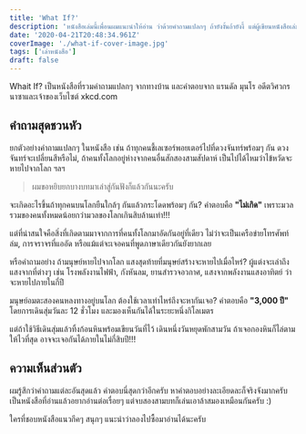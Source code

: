 ```yaml
---
title: 'What If?'
description: 'หนังสือเล่มนี้เพื่อนผมแนะนำให้อ่าน ว่าด้วยคำถามแปลกๆ ถ้ายังงั้นถ้ายังงี้ แต่ผู้เขียนหนังสือเล่มนี้กลับเอาคำถามเหล่านั้นมาตอบแบบจริงๆจังๆ แถมไปเห็นว่าเป็นหนังสือขายดีตามร้านหนังสือด้วย ก็เลยตัดสินใจซื้อมาครับ'
date: '2020-04-21T20:48:34.961Z'
coverImage: './what-if-cover-image.jpg'
tags: ['เล่าหนังสือ']
draft: false
---
```


Whait If? เป็นหนังสือที่รวมคำถามแปลกๆ จากทางบ้าน และคำตอบจาก แรนดัล มุนโร อดีตวิศวกรนาซาและเจ้าของเว็บไซต์ xkcd.com

## คำถามสุดชวนหัว

ยกตัวอย่างคำถามแปลกๆ ในหนังสือ เช่น ถ้าทุกคนชี้เลเซอร์พอยเตอร์ไปที่ดวงจันทร์พร้อมๆ กัน ดวงจันทร์จะเปลี่ยนสีหรือไม่, ถ้าคนทั้งโลกอยู่ห่างจากคนอื่นสักสองสามสัปดาห์ เป็นไปได้ไหมว่าไข้หวัดจะหายไปจากโลก ฯลฯ

> ผมขอหยิบยกบางบทมาเล่าสู่กันฟังก็แล้วกันนะครับ

จะเกิดอะไรขึ้นถ้าทุกคนบนโลกยืนใกล้ๆ กันแล้วกระโดดพร้อมๆ กัน? คำตอบคือ **"ไม่เกิด"** เพราะมวลรวมของคนทั้งหมดน้อยกว่ามวลของโลกเกินสิบล้านเท่า!!!

แต่ที่น่าสนใจคือสิ่งที่เกิดตามมาจากการที่คนทั้งโลกมาอัดกันอยู่ที่เดียว ไม่ว่าจะเป็นเครือข่ายโทรศัพท์ล่ม, การจราจรที่แออัด หรือแม้แต่จะเจอคนที่พูดภาษาเดียวกันยังยากเลย

หรือคำถามอย่าง ถ้ามนุษย์หายไปจากโลก แสงสุดท้ายที่มนุษย์สร้างจะหายไปเมื่อไหร่? ผู้แต่งจะเล่าถึงแสงจากที่ต่างๆ เช่น โรงพลังงานไฟฟ้า, กังหันลม, ยานสำรวจอวกาศ, แสงจากพลังงานแสงอาทิตย์ ว่าจะหายไปภายในกี่ปี

มนุษย์อมตะสองคนหลงทางอยู่บนโลก ต้องใช้เวลาเท่าไหร่ถึงจะหากันเจอ? คำตอบคือ **"3,000 ปี"** โดยการเดินสุ่มวันละ 12 ชั่วโมง และมองเห็นกันได้ในระยะหนึ่งกิโลเมตร

แต่ถ้าใช้วิธีเดินสุ่มแล้วทิ้งก้อนหินพร้อมเขียนวันที่ไว้ เดินหนึ่งวันหยุดพักสามวัน ถ้าเจอกองหินก็ไล่ตามให้ไวที่สุด อาจจะเจอกันได้ภายในไม่กี่สิบปี!!!

## ความเห็นส่วนตัว

ผมรู้สึกว่าคำถามแต่ละอันสุดแล้ว คำตอบนี่สุดกว่าอีกครับ หาคำตอบอย่างละเอียดละก็จริงจังมากครับ เป็นหนังสือที่อ่านแล้วอยากอ่านต่อเรื่อยๆ แต่จบสองสามบทก็เล่นเอาล้าสมองเหมือนกันครับ :)

ใครที่ชอบหนังสือแนวกีคๆ สนุกๆ แนะนำว่าลองไปซื้อมาอ่านได้นะครับ
